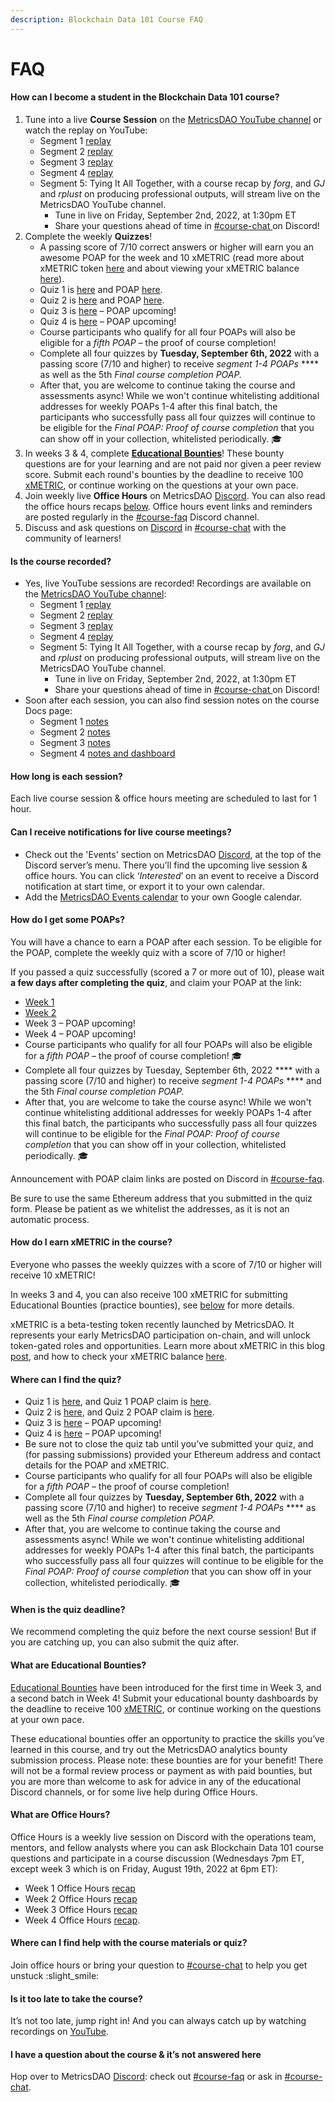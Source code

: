 ```yaml
---
description: Blockchain Data 101 Course FAQ
---
```


# FAQ

#### How can I become a student in the Blockchain Data 101 course?&#x20;

1. Tune into a live **Course Session** on the [MetricsDAO YouTube channel](https://www.youtube.com/channel/UCDyRizBgObJB-sNuwEPlL1g) or watch the replay on YouTube:
   * Segment 1 [replay](https://docs.metricsdao.xyz/analyst-resources/blockchain-data-101/segment-1)
   * Segment 2 [replay](https://docs.metricsdao.xyz/analyst-resources/blockchain-data-101/segment-2)
   * Segment 3 [replay](https://docs.metricsdao.xyz/analyst-resources/blockchain-data-101/segment-3)
   * Segment 4 [replay](https://youtu.be/ahBFD\_eQvKU)
   * Segment 5: Tying It All Together, with a course recap by _forg_, and _GJ_ and _rplust_ on producing professional outputs, will stream live on the MetricsDAO YouTube channel.&#x20;
     * Tune in live on Friday, September 2nd, 2022, at 1:30pm ET
     * Share your questions ahead of time in [#course-chat ](https://discord.com/channels/902943676685230100/1014698490925949010)on Discord!
2. Complete the weekly **Quizzes**!&#x20;
   * A passing score of 7/10 correct answers or higher will earn you an awesome POAP for the week and 10 xMETRIC (read more about xMETRIC token [here](https://blog.metricsdao.xyz/xmetric/) and about viewing your xMETRIC balance [here](https://blog.metricsdao.xyz/xmetric-balance/)).&#x20;
   * Quiz 1 is [here](https://s2w1pibxi3c.typeform.com/metricsdao) and POAP [here](https://poap.delivery/blockchainanalytics1).
   * Quiz 2 is [here](https://s2w1pibxi3c.typeform.com/metricsdaoquiz2) and POAP [here](https://poap.delivery/mdao-workshop-blockchain-analytics-2/).
   * Quiz 3 is [here](https://docs.metricsdao.xyz/analyst-resources/blockchain-data-101/segment-3/assessment-3) – POAP upcoming!
   * Quiz 4 is [here](https://docs.metricsdao.xyz/analyst-resources/blockchain-data-101/segment-4/assessment-4) – POAP upcoming!
   * Course participants who qualify for all four POAPs will also be eligible for a _fifth POAP_ – the proof of course completion!&#x20;
   * Complete all four quizzes by **Tuesday, September 6th, 2022** with a passing score (7/10 and higher) to receive _segment 1-4 POAPs_ **** as well as the 5th _Final course completion POAP._
   * After that, you are welcome to continue taking the course and assessments async! While we won't continue whitelisting additional addresses for weekly POAPs 1-4 after this final batch, the participants who successfully pass all four quizzes will continue to be eligible for the _Final POAP: Proof of course completion_ that you can show off in your collection, whitelisted periodically. 🎓
3. In weeks 3 & 4, complete [**Educational Bounties**](https://metricsdao.notion.site/metricsdao/Bounty-Programs-d4bac7f1908f412f8bf4ed349198e5fe?p=8e6be1bfef4a4e0f87887d857b7dad96\&pm=c)! These bounty questions are for your learning and are not paid nor given a peer review score. Submit each round's bounties by the deadline to receive 100 [xMETRIC](https://blog.metricsdao.xyz/xmetric-balance/), or continue working on the questions at your own pace.
4. Join weekly live **Office Hours** on MetricsDAO [Discord](http://discord.gg/metrics). You can also read the office hours recaps [below](https://docs.metricsdao.xyz/analyst-resources/blockchain-data-101/faq#what-are-office-hours). Office hours event links and reminders are posted regularly in the [#course-faq](https://discord.com/channels/902943676685230100/996143485390426162) Discord channel.&#x20;
5. Discuss and ask questions on [Discord](http://discord.gg/metrics) in [#course-chat](https://discord.com/channels/902943676685230100/992490932412883064) with the community of learners!&#x20;

#### Is the course recorded?&#x20;

* Yes, live YouTube sessions are recorded! Recordings are available on the [MetricsDAO YouTube channel](https://www.youtube.com/channel/UCDyRizBgObJB-sNuwEPlL1g):
  * Segment 1 [replay](https://docs.metricsdao.xyz/analyst-resources/blockchain-data-101/segment-1)
  * Segment 2 [replay](https://docs.metricsdao.xyz/analyst-resources/blockchain-data-101/segment-2)
  * Segment 3 [replay](https://docs.metricsdao.xyz/analyst-resources/blockchain-data-101/segment-3)
  * Segment 4 [replay](https://youtu.be/ahBFD\_eQvKU)
  * Segment 5: Tying It All Together, with a course recap by _forg_, and _GJ_ and _rplust_ on producing professional outputs, will stream live on the MetricsDAO YouTube channel.&#x20;
    * Tune in live on Friday, September 2nd, 2022, at 1:30pm ET
    * Share your questions ahead of time in [#course-chat ](https://discord.com/channels/902943676685230100/1014698490925949010)on Discord!
* Soon after each session, you can also find session notes on the course Docs page:
  * Segment 1 [notes](https://docs.metricsdao.xyz/analyst-resources/blockchain-data-101/segment-1)
  * Segment 2 [notes](https://docs.metricsdao.xyz/analyst-resources/blockchain-data-101/segment-2/sql-aggregated)&#x20;
  * Segment 3 [notes](https://docs.metricsdao.xyz/analyst-resources/blockchain-data-101/segment-3/recap-ez\_-mode)
  * Segment 4 [notes and dashboard](https://docs.metricsdao.xyz/analyst-resources/blockchain-data-101/segment-4/sql-in-dune-v2-vs-v1)

#### How long is each session?&#x20;

Each live course session & office hours meeting are scheduled to last for 1 hour.

#### Can I receive notifications for live course meetings?&#x20;

* Check out the 'Events' section on MetricsDAO [Discord](http://discord.gg/metrics), at the top of the Discord server’s menu. There you’ll find the upcoming live session & office hours. You can click ‘_Interested_’ on an event to receive a Discord notification at start time, or export it to your own calendar.&#x20;
* Add the [MetricsDAO Events calendar](https://calendar.google.com/calendar/u/3?cid=Y19wZHZhaG5tMGRjN2plZDhiMThmOTczNDJhb0Bncm91cC5jYWxlbmRhci5nb29nbGUuY29t) to your own Google calendar.

#### How do I get some POAPs?&#x20;

You will have a chance to earn a POAP after each session. To be eligible for the POAP, complete the weekly quiz with a score of 7/10 or higher!

If you passed a quiz successfully (scored a 7 or more out of 10), please wait **a few days after completing the quiz**, and claim your POAP at the link:

* [Week 1](https://poap.delivery/blockchainanalytics1)&#x20;
* [Week 2](https://poap.delivery/mdao-workshop-blockchain-analytics-2/)&#x20;
* Week 3 – POAP upcoming!
* Week 4 – POAP upcoming!
* Course participants who qualify for all four POAPs will also be eligible for a _fifth POAP_ – the proof of course completion! 🎓
* Complete all four quizzes by Tuesday, September 6th, 2022 **** with a passing score (7/10 and higher) to receive _segment 1-4 POAPs_ **** and the 5th _Final course completion POAP._
* After that, you are welcome to take the course async! While we won't continue whitelisting additional addresses for weekly POAPs 1-4 after this final batch, the participants who successfully pass all four quizzes will continue to be eligible for the _Final POAP: Proof of course completion_ that you can show off in your collection, whitelisted periodically. 🎓

Announcement with POAP claim links are posted on Discord in [#course-faq](https://discord.com/channels/902943676685230100/996143485390426162).&#x20;

Be sure to use the same Ethereum address that you submitted in the quiz form. Please be patient as we whitelist the addresses, as it is not an automatic process.&#x20;

#### How do I earn xMETRIC in the course?

Everyone who passes the weekly quizzes with a score of 7/10 or higher will receive 10 xMETRIC!

In weeks 3 and 4, you can also receive 100 xMETRIC for submitting Educational Bounties (practice bounties), see [below](https://docs.metricsdao.xyz/analyst-resources/blockchain-data-101/faq#what-are-educational-bounties) for more details.

xMETRIC is a beta-testing token recently launched by MetricsDAO. It represents your early MetricsDAO participation on-chain, and will unlock token-gated roles and opportunities. Learn more about xMETRIC in this blog [post](https://blog.metricsdao.xyz/xmetric/), and how to check your xMETRIC balance [here](https://blog.metricsdao.xyz/xmetric-balance/).

#### Where can I find the quiz?&#x20;

* Quiz 1 is [here](https://s2w1pibxi3c.typeform.com/metricsdao), and Quiz 1 POAP claim is [here](https://poap.delivery/blockchainanalytics1).&#x20;
* Quiz 2 is [here](https://s2w1pibxi3c.typeform.com/metricsdaoquiz2), and Quiz 2 POAP claim is [here](https://poap.delivery/mdao-workshop-blockchain-analytics-2).
* Quiz 3 is [here](https://docs.metricsdao.xyz/analyst-resources/blockchain-data-101/segment-3/assessment-3) – POAP upcoming!
* Quiz 4 is [here](https://docs.metricsdao.xyz/analyst-resources/blockchain-data-101/segment-4/assessment-4) – POAP upcoming!
* Be sure not to close the quiz tab until you’ve submitted your quiz, and (for passing submissions) provided your Ethereum address and contact details for the POAP and xMETRIC.
* Course participants who qualify for all four POAPs will also be eligible for a _fifth POAP_ – the proof of course completion!&#x20;
* Complete all four quizzes by **Tuesday, September 6th, 2022** with a passing score (7/10 and higher) to receive _segment 1-4 POAPs_ **** as well as the 5th _Final course completion POAP._
* After that, you are welcome to continue taking the course and assessments async! While we won't continue whitelisting additional addresses for weekly POAPs 1-4 after this final batch, the participants who successfully pass all four quizzes will continue to be eligible for the _Final POAP: Proof of course completion_ that you can show off in your collection, whitelisted periodically. 🎓

#### When is the quiz deadline?&#x20;

We recommend completing the quiz before the next course session! But if you are catching up, you can also submit the quiz after.

#### What are Educational Bounties?

[Educational Bounties](https://metricsdao.notion.site/metricsdao/Bounty-Programs-d4bac7f1908f412f8bf4ed349198e5fe?p=8e6be1bfef4a4e0f87887d857b7dad96\&pm=c) have been introduced for the first time in Week 3, and a second batch in Week 4! Submit your educational bounty dashboards by the deadline to receive 100 [xMETRIC](https://blog.metricsdao.xyz/xmetric-balance/), or continue working on the questions at your own pace.

These educational bounties offer an opportunity to practice the skills you’ve learned in this course, and try out the MetricsDAO analytics bounty submission process. Please note: these bounties are for your benefit! There will not be a formal review process or payment as with paid bounties, but you are more than welcome to ask for advice in any of the educational Discord channels, or for some live help during Office Hours.

#### What are Office Hours?&#x20;

Office Hours is a weekly live session on Discord with the operations team, mentors, and fellow analysts where you can ask Blockchain Data 101 course questions and participate in a course discussion (Wednesdays 7pm ET, except week 3 which is on Friday, August 19th, 2022 at 6pm ET):

* Week 1 Office Hours [recap](https://docs.metricsdao.xyz/analyst-resources/blockchain-data-101/segment-1/office-hours-1)
* Week 2 Office Hours [recap](https://docs.metricsdao.xyz/analyst-resources/blockchain-data-101/segment-2/office-hours-2)
* Week 3 Office Hours [recap](https://docs.metricsdao.xyz/analyst-resources/blockchain-data-101/segment-3/office-hours-3)
* Week 4 Office Hours [recap](https://docs.metricsdao.xyz/analyst-resources/blockchain-data-101/segment-4/office-hours-4).&#x20;

#### Where can I find help with the course materials or quiz?&#x20;

Join office hours or bring your question to [#course-chat](https://discord.com/channels/902943676685230100/992490932412883064) to help you get unstuck :slight\_smile:

#### Is it too late to take the course?&#x20;

It’s not too late, jump right in! And you can always catch up by watching recordings on [YouTube](https://www.youtube.com/channel/UCDyRizBgObJB-sNuwEPlL1g).

#### I have a question about the course & it’s not answered here&#x20;

Hop over to MetricsDAO [Discord](http://discord.gg/metrics): check out [#course-faq](https://discord.com/channels/902943676685230100/996143485390426162) or ask in [#course-chat](https://discord.com/channels/902943676685230100/992490932412883064).
